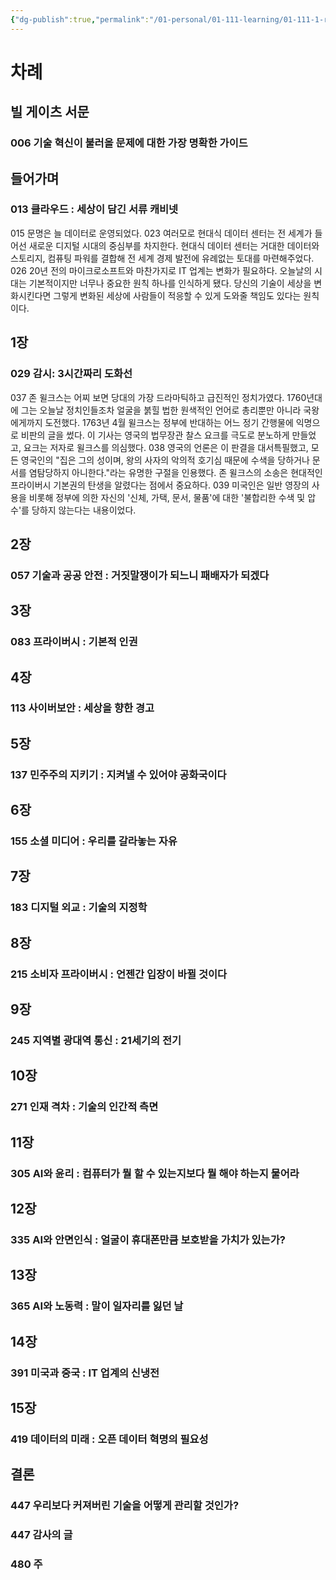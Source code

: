 ```yaml
---
{"dg-publish":true,"permalink":"/01-personal/01-111-learning/01-111-1-reading/01-111-1-1-books-10-k/00004/","dgHomeLink":true,"dgPassFrontmatter":false}
---
```



# 차례

## 빌 게이츠 서문

### 006 기술 혁신이 불러올 문제에 대한 가장 명확한 가이드

## 들어가며
### 013 클라우드 : 세상이 담긴 서류 캐비넷
015 문명은 늘 데이터로 운영되었다.
023 여러모로 현대식 데이터 센터는 전 세계가 들어선 새로운 디지털 시대의 중심부를 차지한다. 현대식 데이터 센터는 거대한 데이터와 스토리지, 컴퓨팅 파워를 결합해 전 세계 경제 발전에 유례없는 토대를 마련해주었다.
026 20년 전의 마이크로소프트와 마찬가지로 IT 업계는 변화가 필요하다. 오늘날의 시대는 기본적이지만 너무나 중요한 원칙 하나를 인식하게 됐다. 당신의 기술이 세상을 변화시킨다면 그렇게 변화된 세상에 사람들이 적응할 수 있게 도와줄 책임도 있다는 원칙이다.

## 1장
### 029 감시: 3시간짜리 도화선
037 존 윌크스는 어찌 보면 당대의 가장 드라마틱하고 급진적인 정치가였다. 1760년대에 그는 오늘날 정치인들조차 얼굴을 붉힐 법한 원색적인 언어로 총리뿐만 아니라 국왕에게까지 도전했다. 1763년 4월 윌크스는 정부에 반대하는 어느 정기 간행물에 익명으로 비판의 글을 썼다. 이 기사는 영국의 법무장관 찰스 요크를 극도로 분노하게 만들었고, 요크는 저자로 윌크스를 의심했다.
038 영국의 언론은 이 판결을 대서특필했고, 모든 영국인의 "집은 그의 성이며, 왕의 사자의 악의적 호기심 때문에 수색을 당하거나 문서를 염탐당하지 아니한다."라는 유명한 구절을 인용했다. 존 윌크스의 소송은 현대적인 프라이버시 기본권의 탄생을 알렸다는 점에서 중요하다.
039 미국인은 일반 영장의 사용을 비롯해 정부에 의한 자신의 '신체, 가택, 문서, 물품'에 대한 '불합리한 수색 및 압수'를 당하지 않는다는 내용이었다.

## 2장
### 057 기술과 공공 안전 : 거짓말쟁이가 되느니 패배자가 되겠다

## 3장
### 083 프라이버시 : 기본적 인권

## 4장
### 113 사이버보안 : 세상을 향한 경고

## 5장
### 137 민주주의 지키기 : 지켜낼 수 있어야 공화국이다

## 6장
### 155 소셜 미디어 : 우리를 갈라놓는 자유

## 7장
### 183 디지털 외교 : 기술의 지정학

## 8장
### 215 소비자 프라이버시 : 언젠간 입장이 바뀔 것이다

## 9장
### 245 지역별 광대역 통신 : 21세기의 전기

## 10장
### 271 인재 격차 : 기술의 인간적 측면

## 11장
### 305 AI와 윤리 : 컴퓨터가 뭘 할 수 있는지보다 뭘 해야 하는지 물어라

## 12장
### 335 AI와 안면인식 : 얼굴이 휴대폰만큼 보호받을 가치가 있는가?

## 13장
### 365 AI와 노동력 : 말이 일자리를 잃던 날

## 14장
### 391 미국과 중국 : IT 업계의 신냉전

## 15장
### 419 데이터의 미래 : 오픈 데이터 혁명의 필요성

## 결론
### 447 우리보다 커져버린 기술을 어떻게 관리할 것인가?

### 447 감사의 글

### 480 주



